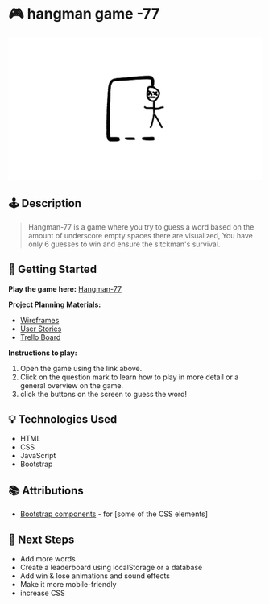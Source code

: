 # 🎮 hangman game -77

![Screenshot or Logo](/images/logo.svg)

## 🕹️ Description

> Hangman-77 is a game where you try to guess a word based on the amount of underscore empty spaces there are visualized, You have only 6 guesses to win and ensure the sitckman's survival.


## 🚀 Getting Started

**Play the game here:** [Hangman-77](https://am-973.github.io/hangman-77/)

**Project Planning Materials:**  
- [Wireframes](https://trello.com/c/GlYEykgh/2-wireframe-part-1)  
- [User Stories](https://trello.com/c/YfNzQpek/6-i-would-like-to-see-a-landing-page-when-i-first-load-in)  
- [Trello Board](https://trello.com/b/HwmBECTa/hangman-77-project)

**Instructions to play:**
1. Open the game using the link above.
2. Click on the question mark to learn how to play in more detail or a general overview on the game.
3. click the buttons on the screen to guess the word!

## 💡 Technologies Used

- HTML
- CSS
- JavaScript
- Bootstrap

## 📚 Attributions

- [Bootstrap components](https://getbootstrap.com/docs/4.0) - for [some of the CSS elements]


## 🚧 Next Steps

- Add more words
- Create a leaderboard using localStorage or a database
- Add win & lose animations and sound effects
- Make it more mobile-friendly
- increase CSS
